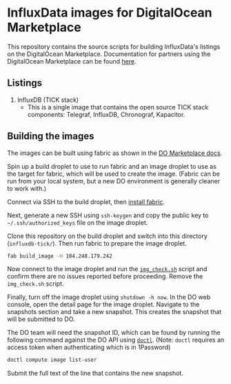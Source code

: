 # InfluxData images for DigitalOcean Marketplace

This repository contains the source scripts for building InfluxData's listings
on the DigitalOcean Marketplace. Documentation for partners using the
DigitalOcean Marketplace can be found
[here](https://github.com/digitalocean/marketplace-partners).

## Listings

1. InfluxDB (TICK stack)
    - This is a single image that contains the open source TICK stack
      components: Telegraf, InfluxDB, Chronograf, Kapacitor.

## Building the images

The images can be built using fabric as shown in the [DO Marketplace docs](https://github.com/digitalocean/marketplace-partners/blob/master/marketplace_docs/build-an-image-fabric.md).

Spin up a build droplet to use to run fabric and an image droplet to use as the target for fabric, which will be used to create the image. (Fabric can be run from your local system, but a new DO environment is generally cleaner to work with.)

Connect via SSH to the build droplet, then [install fabric](http://www.fabfile.org/).

Next, generate a new SSH using `ssh-keygen` and copy the public key to `~/.ssh/authorized_keys` file on the image droplet.

Clone this repository on the build droplet and switch into this directory (`influxdb-tick/`). Then run fabric to prepare the image droplet.

```sh
fab build_image -H 104.248.179.242
```

Now connect to the image droplet and run the [`img_check.sh`](https://raw.githubusercontent.com/digitalocean/marketplace-partners/master/marketplace_validation/img_check.sh) script and confirm there are no issues reported before proceeding. Remove the `img_check.sh` script.

Finally, turn off the image droplet using `shutdown -h now`. In the DO web console, open the detail page for the image droplet. Navigate to the snapshots section and take a new snapshot. This creates the snapshot that will be submitted to DO.

The DO team will need the snapshot ID, which can be found by running the following command against the DO API using [`doctl`](https://github.com/digitalocean/doctl). (Note: `doctl` requires an access token when authenticating which is in 1Password)

```sh
doctl compute image list-user
```

Submit the full text of the line that contains the new snapshot.
